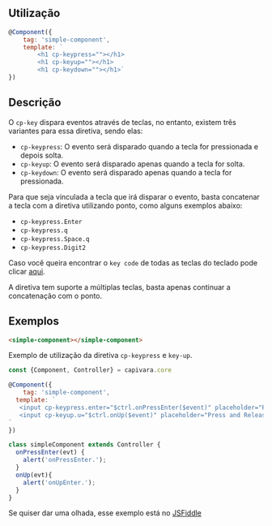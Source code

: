 ## Utilização
```js
@Component({
    tag: 'simple-component',
    template: `
        <h1 cp-keypress=""></h1>
        <h1 cp-keyup=""></h1>
        <h1 cp-keydown=""></h1>`
})
```
## Descrição

O `cp-key` dispara eventos através de teclas, no entanto, existem três variantes para essa diretiva, sendo elas:

 * `cp-keypress`: O evento será disparado quando a tecla for pressionada e depois solta.  
 * `cp-keyup`: O evento será disparado apenas quando a tecla for solta.
 * `cp-keydown`: O evento será disparado apenas quando a tecla for pressionada.

Para que seja vinculada a tecla que irá disparar o evento, basta concatenar a tecla com a diretiva utilizando ponto, como alguns exemplos abaixo:
 * `cp-keypress.Enter`
 * `cp-keypress.q`
 * `cp-keypress.Space.q`
 * `cp-keypress.Digit2`

Caso você queira encontrar o `key code` de todas as teclas do teclado pode clicar
<a href="http://keycode.info/" target="_blank">aqui</a>.

A diretiva tem suporte a múltiplas teclas, basta apenas continuar a concatenação com o ponto.

## Exemplos

```HTML
<simple-component></simple-component>
```

Exemplo de utilização da diretiva `cp-keypress` e `key-up`.

```js
const {Component, Controller} = capivara.core

@Component({
	tag: 'simple-component',
  template: `
   <input cp-keypress.enter="$ctrl.onPressEnter($event)" placeholder="Press Enter">
   <input cp-keyup.u="$ctrl.onUp($event)" placeholder="Press and Release U">
`
})

class simpleComponent extends Controller {
  onPressEnter(evt) {
    alert('onPressEnter.');
  }
  onUp(evt){
    alert('onUpEnter.');
  }
}
```
Se quiser dar uma olhada, esse exemplo está no [JSFiddle](https://jsfiddle.net/jcanabarro/zf8gqh0d/398/)